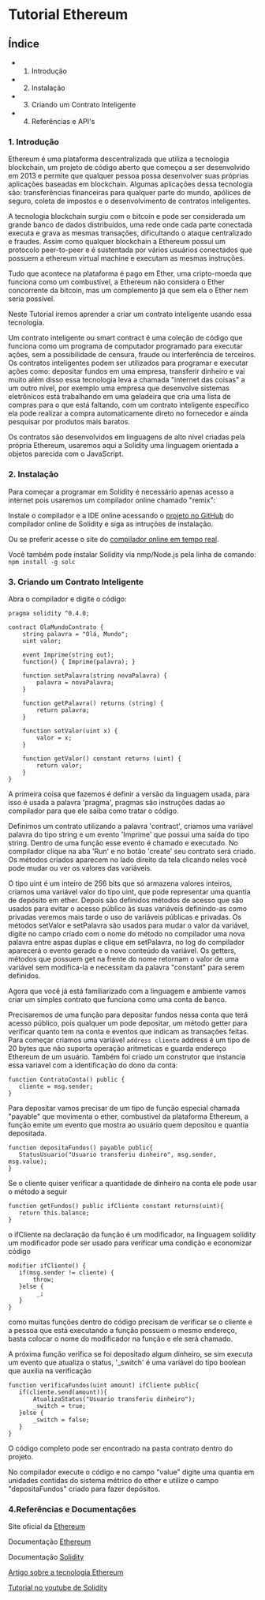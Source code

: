 # Tutorial Ethereum

## Índice

* 1. Introdução
* 2. Instalação
* 3. Criando um Contrato Inteligente
* 4. Referências e API's


### 1. Introdução

Ethereum é uma plataforma descentralizada que utiliza a tecnologia blockchain, um projeto de código aberto que começou
a ser desenvolvido em 2013 e permite que qualquer pessoa possa desenvolver suas próprias aplicações baseadas em
blockchain. Algumas aplicações dessa tecnologia são: transferências financeiras para qualquer parte do mundo,
apólices de seguro, coleta de impostos e o desenvolvimento de contratos inteligentes.

A tecnologia blockchain surgiu com o bitcoin e pode ser considerada um grande banco de dados distribuídos, uma rede
onde cada parte conectada executa e grava as mesmas transações, dificultando o ataque centralizado e fraudes. Assim como
qualquer blockchain a Ethereum possui um protocolo peer-to-peer e é sustentada por vários usuários conectados que possuem
a ethereum virtual machine e executam as mesmas instruções.

Tudo que acontece na plataforma é pago em Ether, uma cripto-moeda que funciona como um combustível, a Ethereum não
considera o Ether concorrente da bitcoin, mas um complemento já que sem ela o Ether nem seria possível.

Neste Tutorial iremos aprender a criar um contrato inteligente usando essa tecnologia.

Um contrato inteligente ou smart contract é uma coleção de código que funciona como um programa de computador programado
para executar ações, sem a possibilidade de censura, fraude ou interferência de terceiros.
Os contratos inteligentes podem ser utilizados para programar e executar ações como: depositar fundos em uma empresa,
transferir dinheiro e vai muito além disso essa tecnologia leva a chamada "internet das coisas" a um outro nível, por
exemplo uma empresa que desenvolve sistemas eletrônicos está trabalhando em uma geladeira que cria uma lista de compras
para o que está faltando, com um contrato inteligente específico ela pode realizar a compra automaticamente direto no
fornecedor e ainda pesquisar por produtos mais baratos.

Os contratos são desenvolvidos em linguagens de alto nível criadas pela própria Ethereum, usaremos aqui a Solidity uma
linguagem orientada a objetos parecida com o JavaScript.


### 2. Instalação

Para começar a programar em Solidity é necessário apenas acesso a internet pois usaremos um compilador online
chamado "remix":

Instale o compilador e a IDE online acessando o [projeto no GitHub](https://github.com/ethereum/browser-solidity)
do compilador online de Solidity e siga as intruções de instalação.

Ou se preferir acesse o site do [compilador online em tempo real](https://remix.ethereum.org/).

Você também pode instalar Solidity via nmp/Node.js pela linha de comando:
    ```
    npm install -g solc
    ```

### 3. Criando um Contrato Inteligente

Abra o compilador e digite o código:

```
pragma solidity ^0.4.0;

contract OlaMundoContrato {
    string palavra = "Olá, Mundo";
    uint valor;
    
    event Imprime(string out);
    function() { Imprime(palavra); }
    
    function setPalavra(string novaPalavra) {
        palavra = novaPalavra;
    }
    
    function getPalavra() returns (string) {
        return palavra;
    }
    
    function setValor(uint x) {
        valor = x;
    }

    function getValor() constant returns (uint) {
        return valor;
    }
}
```
    
A primeira coisa que fazemos é definir a versão da linguagem usada, para isso é usada a palavra 'pragma', pragmas
são instruções dadas ao compilador para que ele saiba como tratar o código.

Definimos um contrato utilizando a palavra 'contract', criamos uma variável palavra do tipo string  e um evento
'Imprime' que possui uma saída do tipo string. Dentro de uma função esse evento é chamado e executado. No compilador
clique na aba 'Run' e no botão 'create' seu contrato será criado. Os métodos criados aparecem no lado direito da tela
clicando neles você pode mudar ou ver os valores das variáveis.

O tipo uint é um inteiro de 256 bits que só armazena valores inteiros, criamos uma variável valor do tipo uint, que
pode representar uma quantia de depósito em ether. Depois são definidos métodos de acesso que são usados para evitar
o acesso público às suas variáveis definindo-as como privadas veremos mais tarde o uso de variáveis públicas e privadas.
Os métodos setValor e setPalavra são usados para mudar o valor da variável, digite no campo criado com o nome do método
no compilador uma nova palavra entre aspas duplas e clique em setPalavra, no log do compilador aparecerá o evento gerado
e o novo conteúdo da variável. Os getters, métodos que possuem get na frente do nome retornam o valor de uma variável
sem modifica-la e necessitam da palavra "constant" para serem definidos.

Agora que você já está familiarizado com a linguagem e ambiente vamos criar um simples contrato que funciona como uma
conta de banco.

Precisaremos de uma função para depositar fundos nessa conta que terá acesso público, pois qualquer um pode depositar,
um método getter para verificar quanto tem na conta e eventos que indicam as transações feitas. Para começar criamos
uma variável ```address cliente``` address é um tipo de 20 bytes que não suporta operação aritmeticas e guarda
endereço Ethereum de um usuário. Também foi criado um construtor que instancia essa variavel com a identificação do dono
da conta:

    function ContratoConta() public {
       cliente = msg.sender;
    }

Para depositar vamos precisar de um tipo de função especial chamada "payable" que movimenta o ether, combustivel da
plataforma Ethereum, a função emite um evento que mostra ao usuário quem depositou e quantia depositada.

    function depositaFundos() payable public{
       StatusUsuario("Usuario transferiu dinheiro", msg.sender, msg.value);
    }

Se o cliente quiser verificar a quantidade de dinheiro na conta ele pode usar o método a seguir

    function getFundos() public ifCliente constant returns(uint){
       return this.balance;
    }
 
 o ifCliente na declaração da função é um modificador, na linguagem solidity um modificador pode ser usado para
 verificar uma condição e economizar código
 
    modifier ifCliente() {
       if(msg.sender != cliente) {
           throw;
       }else {
            _;
       }
    }

como muitas funções dentro do código precisam de verificar se o cliente e a pessoa que está executando a função
possuem o mesmo endereço, basta colocar o nome do modificador na função e ele será chamado.

A próxima função verifica se foi depositado algum dinheiro, se sim executa um evento que atualiza o status, '_switch'
é uma variável do tipo boolean que auxilia na verificação

    function verificaFundos(uint amount) ifCliente public{
       if(cliente.send(amount)){
           AtualizaStatus("Usuario transferiu dinheiro");
           _switch = true;
       }else {
           _switch = false;
       }
    }

O código completo pode ser encontrado na pasta contrato dentro do projeto.

No compilador execute o código e no campo "value" digite uma quantia em unidades contidas do sistema métrico do ether
e utilize o campo "depositaFundos" criado para fazer depósitos.


### 4.Referências e Documentações

Site oficial da [Ethereum](https://www.ethereum.org/)

Documentação [Ethereum](http://www.ethdocs.org/en/latest/index.html)

Documentação [Solidity](https://solidity.readthedocs.io/en/develop/index.html)

[Artigo sobre a tecnologia Ethereum](https://medium.com/@creole/7-a-simple-view-of-ethereum-e276f76c980b)

[Tutorial no youtube de Solidity](https://www.youtube.com/watch?v=R_CiemcFKis&list=PLQeiVDgMaJcWnAZLElXKLZhS5a71Sxzw0)
